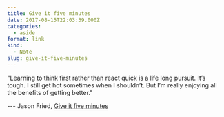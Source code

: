 ```yaml
---
title: Give it five minutes
date: 2017-08-15T22:03:39.000Z
categories:
  - aside
format: link
kind:
  - Note
slug: give-it-five-minutes
---
```

"Learning to think first rather than react quick is a life long pursuit. It’s
tough. I still get hot sometimes when I shouldn’t. But I’m really enjoying all
the benefits of getting better."

--- Jason Fried, [Give it five minutes](https://signalvnoise.com/posts/3124-give-it-five-minutes)
